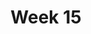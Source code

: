 ---
    title: Week 15
    weekNumber: 15
    days:
      - date: 2021-04-26
        events:
          "**Lecture 35**{: .label .label-lecture } Special Topics":
      - date: 2021-04-28
        events:
          "**Lecture 36**{: .label .label-lecture } Special Topics":
      - date: 2021-04-30
        events:
          "**Lecture 37**{: .label .label-lecture } Guest Lecture":
---